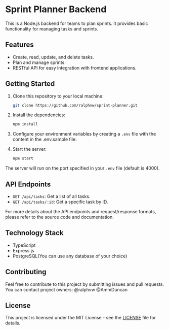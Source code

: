 # Sprint Planner Backend

This is a Node.js backend for teams to plan sprints. It provides basic functionality for managing tasks and sprints.

## Features

- Create, read, update, and delete tasks.
- Plan and manage sprints.
- RESTful API for easy integration with frontend applications.

## Getting Started

1. Clone this repository to your local machine:

   ```bash
   git clone https://github.com/ralphvw/sprint-planner.git
   ```

2. Install the dependencies:

   ```bash
   npm install
   ```

3. Configure your environment variables by creating a `.env` file with the content in the .env.sample file:


4. Start the server:

   ```bash
   npm start
   ```

The server will run on the port specified in your `.env` file (default is 4000).

## API Endpoints

- `GET /api/tasks`: Get a list of all tasks.
- `GET /api/tasks/:id`: Get a specific task by ID.

For more details about the API endpoints and request/response formats, please refer to the source code and documentation.

## Technology Stack

- TypeScript
- Express.js
- PostgreSQL(You can use any database of your choice)

## Contributing

Feel free to contribute to this project by submitting issues and pull requests.
You can contact project owners: @ralphvw @AmmDuncan

## License

This project is licensed under the MIT License - see the [LICENSE](LICENSE) file for details.
